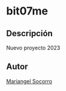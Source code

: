 # bit07me

## Descripción
Nuevo proyecto 2023

##  Autor
[ Mariangel Socorro ](https://www.linkedin.com/in/mariangel-beatriz-socorro-urdaneta-92b241145/)